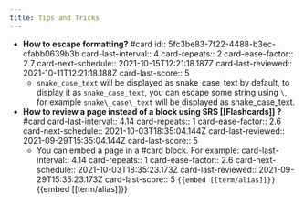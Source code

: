 ```yaml
---
title: Tips and Tricks
---
```


- **How to escape formatting?** #card
  id:: 5fc3be83-7f22-4488-b3ec-cfabb0639b3b
  card-last-interval:: 4
  card-repeats:: 2
  card-ease-factor:: 2.7
  card-next-schedule:: 2021-10-15T12:21:18.187Z
  card-last-reviewed:: 2021-10-11T12:21:18.188Z
  card-last-score:: 5
	- `snake_case_text` will be displayed as snake_case_text by default, to display it as `snake_case_text`, you can escape some string using `\`, for example `snake\_case\_text` will be displayed as snake\_case\_text.
- **How to review a page instead of a block using SRS [[Flashcards]] ?** #card
  card-last-interval:: 4.14
  card-repeats:: 1
  card-ease-factor:: 2.6
  card-next-schedule:: 2021-10-03T18:35:04.144Z
  card-last-reviewed:: 2021-09-29T15:35:04.144Z
  card-last-score:: 5
	- You can embed a page in a #card block. For example:
	  card-last-interval:: 4.14
	  card-repeats:: 1
	  card-ease-factor:: 2.6
	  card-next-schedule:: 2021-10-03T18:35:23.173Z
	  card-last-reviewed:: 2021-09-29T15:35:23.173Z
	  card-last-score:: 5
	  `{{embed [[term/alias]]}}`
	  {{embed [[term/alias]]}}